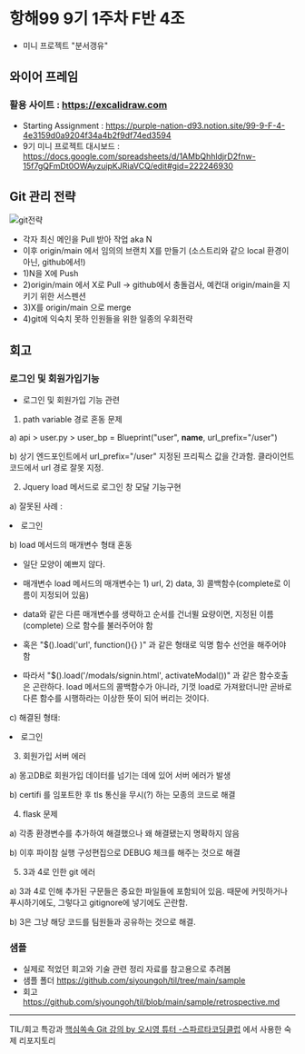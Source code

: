 # 항해99 9기 1주차 F반 4조 
- 미니 프로젝트 "분서갱유"

## 와이어 프레임
### 활용 사이트 : https://excalidraw.com
- Starting Assignment : https://purple-nation-d93.notion.site/99-9-F-4-4e3159d0a9204f34a4b2f9df74ed3594
- 9기 미니 프로젝트 대시보드 : https://docs.google.com/spreadsheets/d/1AMbQhhldjrD2fnw-15f7gQFmDt0OWAyzuipKJRiaVCQ/edit#gid=222246930

## Git 관리 전략
![git전략](https://user-images.githubusercontent.com/109948801/191664853-12f0a919-aab1-4877-9b2e-ee8025a335f1.png)
- 각자 최신 메인을 Pull 받아 작업 aka N
- 이후 origin/main 에서 임의의 브랜치 X를 만들기 (소스트리와 같으 local 환경이 아닌, github에서!)
- 1)N을 X에 Push
- 2)origin/main 에서 X로 Pull -> github에서 충돌검사, 예컨대 origin/main을 지키기 위한 서스펜션
- 3)X를 origin/main 으로 merge
- 4)git에 익숙치 못하 인원들을 위한 일종의 우회전략

## 회고
### 로그인 및 회원가입기능
- 로그인 및 회원가입 기능 관련 

1. path variable 경로 혼동 문제 

a) api > user.py > user_bp = Blueprint("user", __name__, url_prefix="/user") 

b) 상기 엔드포인트에서  url_prefix="/user" 지정된 프리픽스 값을 간과함. 클라이언트 코드에서 url 경로 잘못 지정.


2. Jquery load 메서드로 로그인 창 모달 기능구현

a) 잘못된 사례 : <li><a onclick="$().load('/modals/signin.html', [activateModal(), complete] )">로그인</a></li>  

b) load 메서드의 매개변수 형태 혼동 

- 일단 모양이 예쁘지 않다. 

- 매개변수 load 메서드의 매개변수는 1) url, 2) data, 3) 콜백함수(complete로 이름이 지정되어 있음) 

- data와 같은 다른 매개변수를 생략하고 순서를 건너뛸 요량이면, 지정된 이름(complete) 으로 함수를 불러주어야 함 

- 혹은 "$().load('url', function(){} )" 과 같은 형태로 익명 함수 선언을 해주어야 함  

- 따라서 "$().load('/modals/signin.html', activateModal())" 과 같은 함수호출은 곤란하다. 
load 메서드의 콜백함수가 아니라, 기껏 load로 가져왔더니만 곧바로  다른 함수를 시행하라는 이상한 뜻이 되어 버리는 것이다.
 
c) 해결된 형태: <li><a onclick="$('#section-post').load('/user/sign_in', complete=activateModal )">로그인</a></li>


3. 회원가입 서버 에러  

a) 몽고DB로 회원가입 데이터를 넘기는 데에 있어 서버 에러가 발생 

b) certifi 를 임포트한 후 tls 통신을 무시(?) 하는 모종의 코드로 해결
 

4. flask 문제 

a) 각종 환경변수를 추가하여 해결했으나 왜 해결됐는지 명확하지 않음 

b) 이후 파이참 실행 구성편집으로 DEBUG 체크를 해주는 것으로 해결 


5. 3과 4로 인한 git 에러  

a) 3과 4로 인해 추가된 구문들은 중요한 파일들에 포함되어 있음. 때문에 커밋하거나 푸시하기에도, 그렇다고 gitignore에 넣기에도 곤란함. 

b) 3은 그냥 해당 코드를 팀원들과 공유하는 것으로 해결.  

### 샘플
- 실제로 적었던 회고와 기술 관련 정리 자료를 참고용으로 추려봄
- 샘플 폴더 https://github.com/siyoungoh/til/tree/main/sample
- 회고 https://github.com/siyoungoh/til/blob/main/sample/retrospective.md 

-----
TIL/회고 특강과 [핵심쏙속 Git 강의 by 오시영 튜터 -스파르타코딩클럽](https://spartacodingclub.kr/online/git) 에서 사용한 숙제 리포지토리
